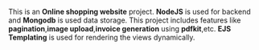 This is an <b>Online shopping website</b> project.
<b>NodeJS</b> is used for backend and <b>Mongodb</b> is used data storage. This project includes features like <b>pagination</b>,<b>image upload</b>,<b>invoice generation</b> using <b>pdfkit</b>,etc.
<b>EJS Templating</b> is used for rendering the views dynamically.

